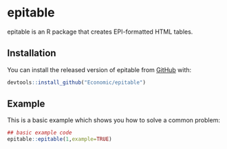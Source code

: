 
<!-- README.md is generated from README.Rmd. Please edit that file -->
epitable
========

epitable is an R package that creates EPI-formatted HTML tables.

Installation
------------

You can install the released version of epitable from [GitHub](https://github.com/Economic/epitable) with:

``` r
devtools::install_github("Economic/epitable")
```

Example
-------

This is a basic example which shows you how to solve a common problem:

``` r
## basic example code
epitable::epitable(1,example=TRUE)
```
